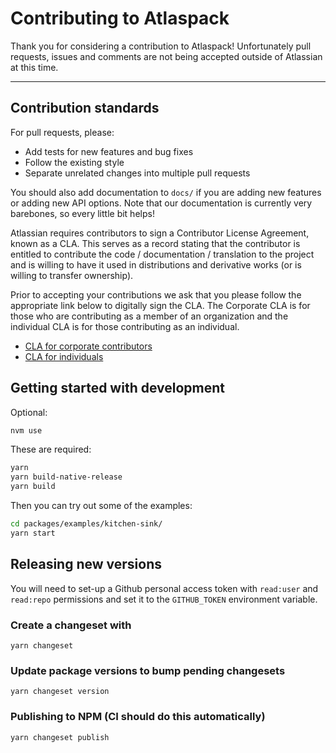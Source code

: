 # Contributing to Atlaspack

Thank you for considering a contribution to Atlaspack! Unfortunately pull requests, issues and comments are not being accepted outside of Atlassian at this time.

---

## Contribution standards

For pull requests, please:

- Add tests for new features and bug fixes
- Follow the existing style
- Separate unrelated changes into multiple pull requests

You should also add documentation to `docs/` if you are adding new features or adding new API options. Note that our documentation is currently very barebones, so every little bit helps!

<!-- See the existing issues for things to start contributing.

For bigger changes, please make sure you start a discussion first by creating an issue and explaining the intended change. -->

Atlassian requires contributors to sign a Contributor License Agreement, known as a CLA. This serves as a record stating that the contributor is entitled to contribute the code / documentation / translation to the project and is willing to have it used in distributions and derivative works (or is willing to transfer ownership).

Prior to accepting your contributions we ask that you please follow the appropriate link below to digitally sign the CLA. The Corporate CLA is for those who are contributing as a member of an organization and the individual CLA is for those contributing as an individual.

- [CLA for corporate contributors](https://opensource.atlassian.com/corporate)
- [CLA for individuals](https://opensource.atlassian.com/individual)

## Getting started with development

Optional:

```sh
nvm use
```

These are required:

```sh
yarn
yarn build-native-release
yarn build
```

Then you can try out some of the examples:

```sh
cd packages/examples/kitchen-sink/
yarn start
```

## Releasing new versions

You will need to set-up a Github personal access token with `read:user` and
`read:repo` permissions and set it to the `GITHUB_TOKEN` environment variable.

### Create a changeset with

```
yarn changeset
```

### Update package versions to bump pending changesets

```
yarn changeset version
```

### Publishing to NPM (CI should do this automatically)

```
yarn changeset publish
```
